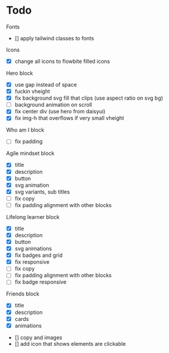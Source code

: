 # Todo

Fonts
- [] apply tailwind classes to fonts

Icons
- [x] change all icons to flowbite filled icons

Hero block
- [x] use gap instead of space
- [x] fuckin vheight
- [x] fix background svg fill that clips (use aspect ratio on svg bg)
- [ ] background animation on scroll
- [x] fix center div (use hero from daisyui)
- [x] fix img-h that overflows if very small vheight

Who am I block
- [ ] fix padding

Agile mindset block
- [x] title
- [x] description
- [x] button
- [x] svg animation
- [x] svg variants, sub titles
- [ ] fix copy
- [ ] fix padding alignment with other blocks

Lifelong learner block
- [x] title
- [x] description
- [x] button
- [x] svg animations
- [x] fix badges and grid
- [x] fix responsive
- [ ] fix copy
- [ ] fix padding alignment with other blocks
- [ ] fix badge responsive

Friends block
- [x] title
- [x] description
- [x] cards
- [x] animations
- [] copy and images
- [] add icon that shows elements are clickable
